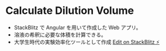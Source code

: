 # Calculate Dilution Volume

- StackBlitz で Angular を用いて作成した Web アプリ。
- 溶液の希釈に必要な体積を計算できる。
- 大学生時代の実験効率化ツールとして作成
[Edit on StackBlitz ⚡️](https://stackblitz.com/edit/angular-ivy-gsztkf)

